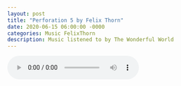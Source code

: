 ```yaml
---
layout: post
title: "Perforation 5 by Felix Thorn"
date: 2020-06-15 06:00:00 -0000
categories: Music FelixThorn
description: Music listened to by The Wonderful World
---
```

<audio controls><source src="/music/Perforation 5.wav" type="audio/wav">Your browser does not support wav files</audio>
